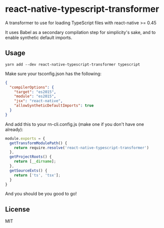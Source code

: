 # react-native-typescript-transformer

A transformer to use for loading TypeScript files with react-native >= 0.45

It uses Babel as a secondary compilation step for simplicity's sake, and to
enable synthetic default imports.

## Usage

    yarn add --dev react-native-typescript-transformer typescript

Make sure your tsconfig.json has the following:

```json
{
  "compilerOptions": {
    "target": "es2015",
    "module": "es2015",
    "jsx": "react-native",
    "allowSyntheticDefaultImports": true
  }
}
```

And add this to your rn-cli.config.js (make one if you don't have one already):

```js
module.exports = {
  getTransformModulePath() {
    return require.resolve('react-native-typescript-transformer')
  },
  getProjectRoots() {
    return [__dirname];
  },
  getSourceExts() {
    return ['ts', 'tsx'];
  }
}
```

And you should be you good to go!

## License

MIT
